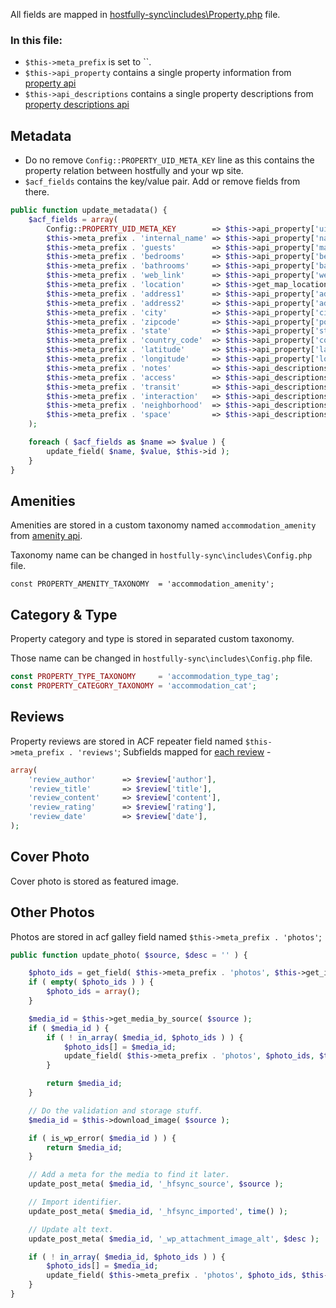 All fields are mapped in [hostfully-sync\includes\Property.php](includes/Property.php) file. 



### In this file:

* `$this->meta_prefix` is set to ``.
* `$this->api_property` contains a single property information from [property api](https://dev.hostfully.com/reference/propertiesuid)
* `$this->api_descriptions` contains a single property descriptions from [property descriptions api](https://dev.hostfully.com/reference/propertydescriptionsuid)


## Metadata
* Do no remove `Config::PROPERTY_UID_META_KEY` line as this contains the property relation between hostfully and your wp site.
* `$acf_fields` contains the key/value pair. Add or remove fields from there.

```php
public function update_metadata() {
	$acf_fields = array(
		Config::PROPERTY_UID_META_KEY        => $this->api_property['uid'],
		$this->meta_prefix . 'internal_name' => $this->api_property['name'],
		$this->meta_prefix . 'guests'        => $this->api_property['maximumGuests'],
		$this->meta_prefix . 'bedrooms'      => $this->api_property['bedrooms'],
		$this->meta_prefix . 'bathrooms'     => $this->api_property['bathrooms'],
		$this->meta_prefix . 'web_link'      => $this->api_property['webLink'],
		$this->meta_prefix . 'location'      => $this->get_map_location(),
		$this->meta_prefix . 'address1'      => $this->api_property['address1'],
		$this->meta_prefix . 'address2'      => $this->api_property['address2'],
		$this->meta_prefix . 'city'          => $this->api_property['city'],
		$this->meta_prefix . 'zipcode'       => $this->api_property['postalCode'],
		$this->meta_prefix . 'state'         => $this->api_property['state'],
		$this->meta_prefix . 'country_code'  => $this->api_property['countryCode'],
		$this->meta_prefix . 'latitude'      => $this->api_property['latitude'],
		$this->meta_prefix . 'longitude'     => $this->api_property['longitude'],
		$this->meta_prefix . 'notes'         => $this->api_descriptions['notes'],
		$this->meta_prefix . 'access'        => $this->api_descriptions['access'],
		$this->meta_prefix . 'transit'       => $this->api_descriptions['transit'],
		$this->meta_prefix . 'interaction'   => $this->api_descriptions['interaction'],
		$this->meta_prefix . 'neighborhood'  => $this->api_descriptions['neighbourhood'],
		$this->meta_prefix . 'space'         => $this->api_descriptions['space' ],
	);

	foreach ( $acf_fields as $name => $value ) {
		update_field( $name, $value, $this->id );
	}
}
```

## Amenities
Amenities are stored in a custom taxonomy named `accommodation_amenity` from [amenity api](https://dev.hostfully.com/reference/amenitiesuid).

Taxonomy name can be changed in `hostfully-sync\includes\Config.php` file.

`const PROPERTY_AMENITY_TAXONOMY  = 'accommodation_amenity';`

## Category & Type
Property category and type is stored in separated custom taxonomy.

Those name can be changed in `hostfully-sync\includes\Config.php` file.

```php
const PROPERTY_TYPE_TAXONOMY     = 'accommodation_type_tag';
const PROPERTY_CATEGORY_TAXONOMY = 'accommodation_cat';
```

## Reviews
Property reviews are stored in ACF repeater field named `$this->meta_prefix . 'reviews'`;
Subfields mapped for [each review](https://dev.hostfully.com/reference/reviews-4) - 
```php
array(
	'review_author'      => $review['author'],
	'review_title'       => $review['title'],
	'review_content'     => $review['content'],
	'review_rating'      => $review['rating'],
	'review_date'        => $review['date'],
);
```


## Cover Photo
Cover photo is stored as featured image.

## Other Photos
Photos are stored in acf galley field named `$this->meta_prefix . 'photos'`;

```php
public function update_photo( $source, $desc = '' ) {

	$photo_ids = get_field( $this->meta_prefix . 'photos', $this->get_id(), false );
	if ( empty( $photo_ids ) ) {
		$photo_ids = array();
	}

	$media_id = $this->get_media_by_source( $source );
	if ( $media_id ) {
		if ( ! in_array( $media_id, $photo_ids ) ) {
			$photo_ids[] = $media_id;
			update_field( $this->meta_prefix . 'photos', $photo_ids, $this->get_id() );
		}

		return $media_id;
	}

	// Do the validation and storage stuff.
	$media_id = $this->download_image( $source );

	if ( is_wp_error( $media_id ) ) {
		return $media_id;
	}

	// Add a meta for the media to find it later.
	update_post_meta( $media_id, '_hfsync_source', $source );

	// Import identifier.
	update_post_meta( $media_id, '_hfsync_imported', time() );

	// Update alt text.
	update_post_meta( $media_id, '_wp_attachment_image_alt', $desc );

	if ( ! in_array( $media_id, $photo_ids ) ) {
		$photo_ids[] = $media_id;
		update_field( $this->meta_prefix . 'photos', $photo_ids, $this->get_id() );
	}
}
```
